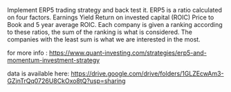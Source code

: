 Implement ERP5 trading strategy and back test it.
ERP5 is a ratio calculated on four factors.
Earnings Yield
Return on invested capital (ROIC)
Price to Book and
5 year average ROIC.
Each company is given a ranking according to these ratios, the sum of the ranking is what is considered. The companies with the least sum is what we are interested in the most.

for more info : https://www.quant-investing.com/strategies/erp5-and-momentum-investment-strategy

data is available here: https://drive.google.com/drive/folders/1GLZEcwAm3-GZjnTrQq0726U8CkOxo8tQ?usp=sharing





